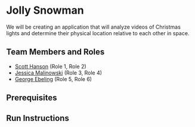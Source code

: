 # Jolly Snowman

<!---Project description (~1 paragraph)-->
We will be creating an application that will analyze videos of Christmas lights and determine their physical location relative to each other in space.

## Team Members and Roles

* [Scott Hanson](https://github.com/computergeek1507/CIS641-HW2-Hanson/) (Role 1, Role 2)
* [Jessica Malinowski](https://github.com/j-malino/CIS641-HW2--Malinowski-) (Role 3, Role 4)
* [George Ebeling](https://github.com/ebelingGWEIV/CIS641-HW2-Ebeling.git)  (Role 5, Role 6)

## Prerequisites

## Run Instructions
